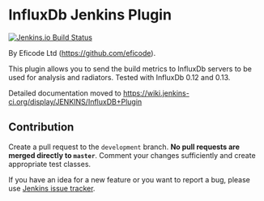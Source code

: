 # InfluxDb Jenkins Plugin

[![Jenkins.io Build Status](https://ci.jenkins.io/buildStatus/icon?job=Plugins%2Finfluxdb-query-plugin%2Fmaster)](https://ci.jenkins.io/job/Plugins/job/influxdb-query-plugin/job/master/)

By Eficode Ltd (https://github.com/eficode).

This plugin allows you to send the build metrics to InfluxDb servers to be used for analysis and radiators. 
Tested with InfluxDb 0.12 and 0.13.

Detailed documentation moved to https://wiki.jenkins-ci.org/display/JENKINS/InfluxDB+Plugin

## Contribution

Create a pull request to the `development` branch. **No pull requests are merged
directly to `master`**.
Comment your changes sufficiently and create appropriate test classes.


If you have an idea for a new feature or you want to report a bug, please use [Jenkins issue tracker](https://issues.jenkins-ci.org/issues/?jql=project%20%3D%20JENKINS%20AND%20component%20%3D%20influxdb-plugin).
